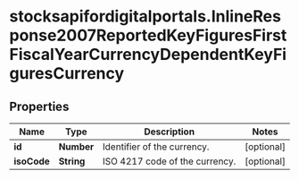 # stocksapifordigitalportals.InlineResponse2007ReportedKeyFiguresFirstFiscalYearCurrencyDependentKeyFiguresCurrency

## Properties

Name | Type | Description | Notes
------------ | ------------- | ------------- | -------------
**id** | **Number** | Identifier of the currency. | [optional] 
**isoCode** | **String** | ISO 4217 code of the currency. | [optional] 


